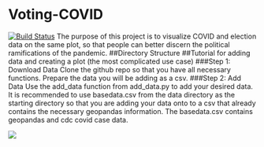 # Voting-COVID
[![Build Status](https://travis-ci.org/lindseyulmer/Voting-COVID.svg?branch=main)](https://travis-ci.org/lindseyulmer/Voting-COVID)
The purpose of this project is to visualize COVID and election data on the same plot, so that people can better discern the political ramifications of the pandemic.
##Directory Structure
##Tutorial for adding data and creating a plot (the most complicated use case)
###Step 1: Download Data
Clone the github repo so that you have all necessary functions.
Prepare the data you will be adding as a csv.
###Step 2: Add Data
Use the add_data function from add_data.py to add your desired data. It is recommended to use basedata.csv from the data directory as the starting directory so that you
are adding your data onto to a csv that already contains the necessary geopandas information. The basedata.csv contains geopandas and cdc covid case data.

![](example/demo_swingstate.gif)
